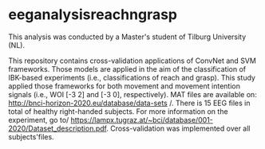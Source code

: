 # eeganalysisreachngrasp
This analysis was conducted by a Master's student of Tilburg University (NL).

This repository contains cross-validation applications of ConvNet and SVM frameworks.
Those models are applied in the aim of the classification of IBK-based experiments (i.e., classifications of reach and grasp).
This study applied those frameworks for both movement and movement intention signals (i.e., WOI [-3 2] and [-3 0], respectively).
MAT files are available on: http://bnci-horizon-2020.eu/database/data-sets /. There is 15 EEG files in total of healthy right-handed subjects. For more information on the experiment, go to/ https://lampx.tugraz.at/~bci/database/001-2020/Dataset_description.pdf.
Cross-validation was implemented over all subjects'files. 
